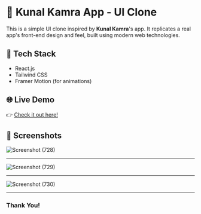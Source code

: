 # 🎤 Kunal Kamra App - UI Clone

This is a simple UI clone inspired by **Kunal Kamra**'s app. 
It replicates a real app's front-end design and feel, built using modern web technologies.

## 🚀 Tech Stack

- React.js
- Tailwind CSS
- Framer Motion (for animations)

## 🌐 Live Demo

👉 [Check it out here!](https://kunal-kamra-app-ui.vercel.app/)

## 📸 Screenshots

![Screenshot (728)](https://github.com/user-attachments/assets/aef741b8-2a20-4b9d-88af-6dbe6c155608)

---

![Screenshot (729)](https://github.com/user-attachments/assets/a5ceadef-7b85-476b-826a-17bfbbe3a98d)

---

![Screenshot (730)](https://github.com/user-attachments/assets/6ef81da1-d278-4daf-9bd8-d6deaee22278)

---

### Thank You!
